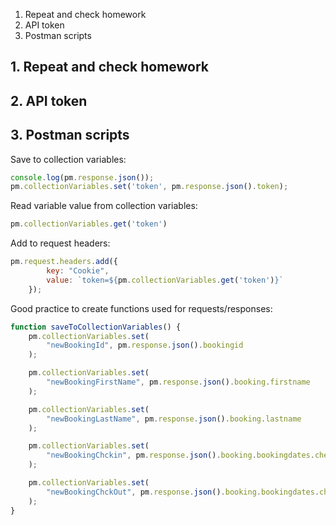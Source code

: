 
1. Repeat and check homework
2. API token
3. Postman scripts


## 1. Repeat and check homework
## 2. API token
## 3. Postman scripts

Save to collection variables:
```javascript
console.log(pm.response.json());
pm.collectionVariables.set('token', pm.response.json().token);
```

Read variable value from collection variables:
```javascript
pm.collectionVariables.get('token')
```

Add to request headers: 
```javascript
pm.request.headers.add({ 
        key: "Cookie", 
        value: `token=${pm.collectionVariables.get('token')}`
    });
```

Good practice to create functions used for requests/responses:
```javascript
function saveToCollectionVariables() {
    pm.collectionVariables.set(
        "newBookingId", pm.response.json().bookingid
    );

    pm.collectionVariables.set(
        "newBookingFirstName", pm.response.json().booking.firstname
    );

    pm.collectionVariables.set(
        "newBookingLastName", pm.response.json().booking.lastname
    );

    pm.collectionVariables.set(
        "newBookingChckin", pm.response.json().booking.bookingdates.checkin
    );

    pm.collectionVariables.set(
        "newBookingChckOut", pm.response.json().booking.bookingdates.checkout
    );
}
```